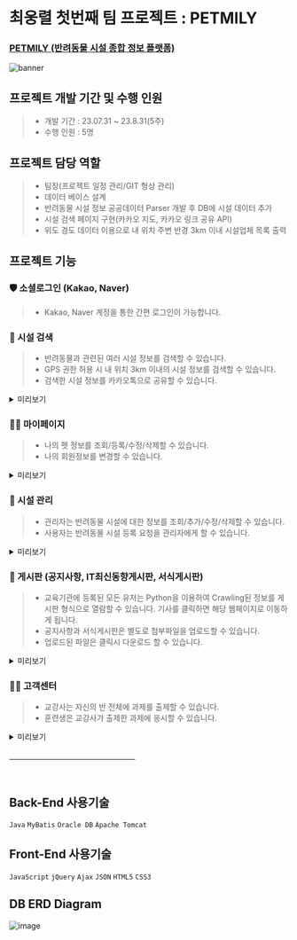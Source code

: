 # 최웅렬 첫번째 팀 프로젝트 : PETMILY

### [ PETMILY (반려동물 시설 종합 정보 플랫폼) ](https://www.petmily.com/)

![banner](https://github.com/choiungryeol/petmily/assets/114320086/141e921d-6514-46b0-b7f6-22900a61a335)

## 프로젝트 개발 기간 및 수행 인원
> * 개발 기간 : 23.07.31 ~ 23.8.31(5주)
> * 수행 인원 : 5명

## 프로젝트 담당 역할
> * 팀장(프로젝트 일정 관리/GIT 형상 관리)
> * 데이터 베이스 설계
> * 반려동물 시설 정보 공공데이터 Parser 개발 후 DB에 시설 데이터 추가
> * 시설 검색 페이지 구현(카카오 지도, 카카오 링크 공유 API)
> * 위도 경도 데이터 이용으로 내 위치 주변 반경 3km 이내 시설업체 목록 출력

## 프로젝트 기능

### 🛡 소셜로그인 (Kakao, Naver)
> * Kakao, Naver 계정을 통한 간편 로그인이 가능합니다.

### 🌈 시설 검색
> * 반려동물과 관련된 여러 시설 정보를 검색할 수 있습니다.
> * GPS 권한 허용 시 내 위치 3km 이내의 시설 정보를 검색할 수 있습니다.
> * 검색한 시설 정보를 카카오톡으로 공유할 수 있습니다.

<details>
<summary style="cursor: pointer">미리보기</summary>
<div markdown="1">
<strong> - GPS 동의 시설 검색</strong>
  
![image](https://github.com/choiungryeol/petmily/assets/114320086/32629ef3-5b40-4ec4-a694-81f1f43dc727)

<strong> - GPS 비동의 시설 검색 </strong>

![image](https://github.com/choiungryeol/petmily/assets/114320086/d20664e0-3f99-46a0-9967-597639bb0dde)

<strong> - 카카오 링크 공유 </strong>

![image](https://github.com/choiungryeol/petmily/assets/114320086/c7668024-9af8-48a4-b656-a25437fb0582)
<br>
</div>
</details>

### 👨‍💻 마이페이지
> * 나의 펫 정보를 조회/등록/수정/삭제할 수 있습니다.
> * 나의 회원정보를 변경할 수 있습니다.

<details>
<summary style="cursor: pointer">미리보기</summary>
<div markdown="1">
<strong> - 나의 펫 정보</strong>

![image](https://github.com/choiungryeol/petmily/assets/114320086/e9fba809-f574-4649-8a7e-7b2051f54121)

<br>
</div>
</details>

### 🤨 시설 관리
> * 관리자는 반려동물 시설에 대한 정보를 조회/추가/수정/삭제할 수 있습니다.
> * 사용자는 반려동물 시설 등록 요청을 관리자에게 할 수 있습니다.

<details>
<summary style="cursor: pointer">미리보기</summary>
<div markdown="1">
<strong>- 시설 등록 요청</strong>
  
![image](https://github.com/choiungryeol/petmily/assets/114320086/6a845be9-a308-481a-8eb7-efce9845eeaa)
  
<strong> - 시설 등록</strong>

![image](https://github.com/choiungryeol/petmily/assets/114320086/3d7eec3b-6a78-4e1d-97e6-8f894094afc8)

<strong> - 시설 삭제</strong>
![image](https://github.com/choiungryeol/petmily/assets/114320086/03a839f2-dc3b-44ee-be18-04a986a7e928)


<br>
</div>
</details>

### 📝 게시판 (공지사항, IT최신동향게시판, 서식게시판)
> * 교육기관에 등록된 모든 유저는 Python을 이용하여 Crawling된 정보를 게시판 형식으로 열람할 수 있습니다. 기사를 클릭하면 해당 웹페이지로 이동하게 됩니다.
> * 공지사항과 서식게시판은 별도로 첨부파일을 업로드할 수 있습니다.
> * 업로드된 파일은 클릭시 다운로드 할 수 있습니다.

<details>
<summary style="cursor: pointer">미리보기</summary>
<div markdown="1">
<strong>IT최신동향 게시판</strong>

![image](https://github.com/doowon13/2ms/assets/83566946/1bb02129-1b36-45a1-98e3-7d20aa503525)

<strong>게시판 파일 업, 다운로드</strong>
![image](https://github.com/doowon13/2ms/assets/83566946/f6ca3365-9c34-4814-a8d7-e376e510c0bc)

<br>
</div>
</details>

### 🙋‍♂️ 고객센터
> * 교강사는 자신의 반 전체에 과제를 출제할 수 있습니다.
> * 훈련생은 교강사가 출제한 과제에 응시할 수 있습니다.

<details>
<summary style="cursor: pointer">미리보기</summary>
<br>
<div markdown="1">
<strong>과제 출제</strong>

![image](https://github.com/doowon13/2ms/assets/83566946/434d6c48-d040-466e-a785-9f6b6afa4d3d)

<strong>과제 작성</strong>
![image](https://github.com/doowon13/2ms/assets/83566946/5549d864-c276-4cfd-8bb7-062b641a8dc0)

<br>
</div>
</details>

<br>
<hr style="text-align:center; width:45%;">
<br>

## Back-End 사용기술
`Java` `MyBatis` `Oracle DB` `Apache Tomcat`

## Front-End 사용기술
`JavaScript` `jQuery` `Ajax` `JSON` `HTML5` `CSS3`

## DB ERD Diagram
![image](https://github.com/doowon13/2ms/assets/83566946/2de18a2f-a973-4720-8ba8-8d453255ab69)
